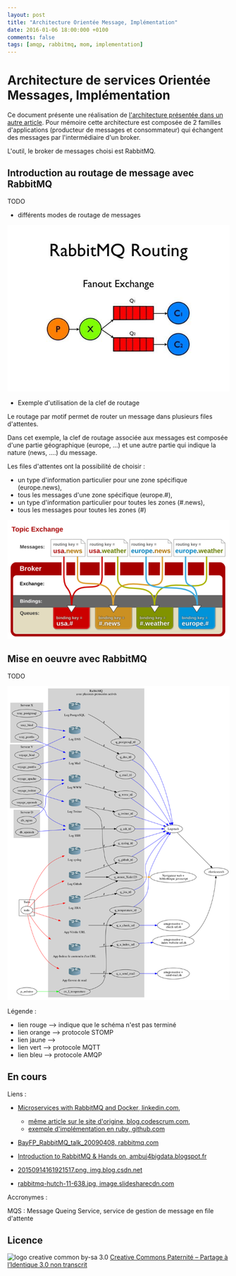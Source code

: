 ```yaml
---
layout: post
title: "Architecture Orientée Message, Implémentation"
date: 2016-01-06 18:00:000 +0100
comments: false
tags: [amqp, rabbitmq, mom, implementation]
---
```


# Architecture de services Orientée Messages, Implémentation

Ce document présente une réalisation de [l'architecture présentée dans un autre article](/2015/12/amqp-mqs-specification/).
Pour mémoire cette architecture est composée de 2 familles d'applications (producteur de messages et consommateur) qui échangent des messages par l'intermédiaire d'un broker. 

L'outil, le broker de messages choisi est RabbitMQ.

## Introduction au routage de message avec RabbitMQ

TODO

* différents modes de routage de messages

![exemple 1](/assets/files/2016/01/rabbitmq-hutch-11-638.jpg)

* Exemple d'utilisation de la clef de routage

Le routage par motif permet de router un message dans plusieurs files d'attentes.

Dans cet exemple, la clef de routage associée aux messages est composée d'une partie géographique (europe, ...) et une autre partie qui indique la nature (news, ....) du message.

Les files d'attentes ont la possibilité de choisir :

* un type d'information particulier pour une zone spécifique (europe.news),
* tous les messages d'une zone spécifique (europe.#),
* un type d'information particulier pour toutes les zones (#.news),
* tous les messages pour toutes les zones (#)

![exemple 2](/assets/files/2016/01/20150914161921517.png)

## Mise en oeuvre avec RabbitMQ

TODO

![schéma d'implémentation](/assets/files/2016/01/mqs-impl.png)

Légende :


* lien rouge --> indique que le schéma n'est pas terminé
* lien orange --> protocole STOMP
* lien jaune -->
* lien vert --> protocole MQTT
* lien bleu --> protocole AMQP

## En cours

Liens :
 
 * [Microservices with RabbitMQ and Docker, linkedin.com](https://www.linkedin.com/pulse/microservices-rabbitmq-docker-jairo-diaz),
 
	*  [même article sur le site d'origine, blog.codescrum.com](http://blog.codescrum.com/2014/12/16/Microservices_with_RabbitMQ_and_Docker/),
	* [exemple d'implémentation en ruby, github.com](https://github.com/codescrum/microservice-tests-01)
*  [BayFP_RabbitMQ_talk_20090408, rabbitmq.com](http://www.rabbitmq.com/resources/BayFP_RabbitMQ_talk_20090408.pdf)
*  [Introduction to RabbitMQ & Hands on, ambuj4bigdata.blogspot.fr](http://ambuj4bigdata.blogspot.fr/2015/02/introduction-to-rabbitmq-hands-on.html)
* [20150914161921517.png, img.blog.csdn.net](http://img.blog.csdn.net/20150914161921517)
 *  [rabbitmq-hutch-11-638.jpg, image.slidesharecdn.com](http://images.google.fr/imgres?imgurl=http%3A%2F%2Fimage.slidesharecdn.com%2Frabbitmqandhutch-130813050114-phpapp01%2F95%2Frabbitmq-hutch-11-638.jpg)

Accronymes : 

MQS : Message Queing Service, service de gestion de message en file d'attente

## Licence

![logo creative common by-sa 3.0](http://i.creativecommons.org/l/by-sa/3.0/88x31.png)
[Creative Commons Paternité – Partage à l’Identique 3.0 non transcrit](http://creativecommons.org/licenses/by-sa/3.0/)
